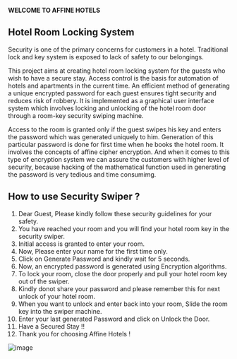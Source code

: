  **WELCOME TO AFFINE HOTELS**

## Hotel Room Locking System

Security is one of the primary concerns for customers in a hotel. Traditional lock and key system is exposed to lack of safety to our belongings.

This project aims at creating hotel room locking system for the guests who wish to have a secure stay. Access control is the basis for automation of hotels and apartments in the current time.  An efficient method of generating a unique encrypted password for each guest ensures tight security and reduces risk of robbery. It is implemented as a graphical user interface system which involves locking and unlocking of the hotel room door through a room-key security swiping machine.

Access to the room is granted only if the guest swipes his key and enters the password which was generated uniquely to him. Generation of this particular password is done for first time when he books the hotel room. It involves the concepts of affine cipher encryption. And when it comes to this type of encryption system we can assure the customers with higher level of security, because hacking of the mathematical function used in generating the password is very tedious and time consumimg.

## How to use Security Swiper ?

  1. Dear Guest, Please kindly follow these security guidelines for your safety.
  2. You have reached your room and you will find your hotel room key in the security swiper.
  3. Initial access is granted to enter your room.
  4. Now, Please enter your name for the first time only.
  5. Click on Generate Password and kindly wait for 5 seconds.
  6. Now, an encrypted password is generated using Encryption algorithms.
  7. To lock your room, close the door properly and pull your hotel room key out of the swiper.
  8. Kindly donot share your password and please remember this for next unlock of your hotel room.
  9. When you want to unlock and enter back into your room, Slide the room key into the swiper machine.
  10. Enter your last generated Password and click on Unlock the Door.
  11. Have a Secured Stay !!
  12. Thank you for choosing Affine Hotels !

![image](https://drive.google.com/uc?export=view&id=1sYurLEi4vWy5Xzb__xyHBskt2J6teXFT)
